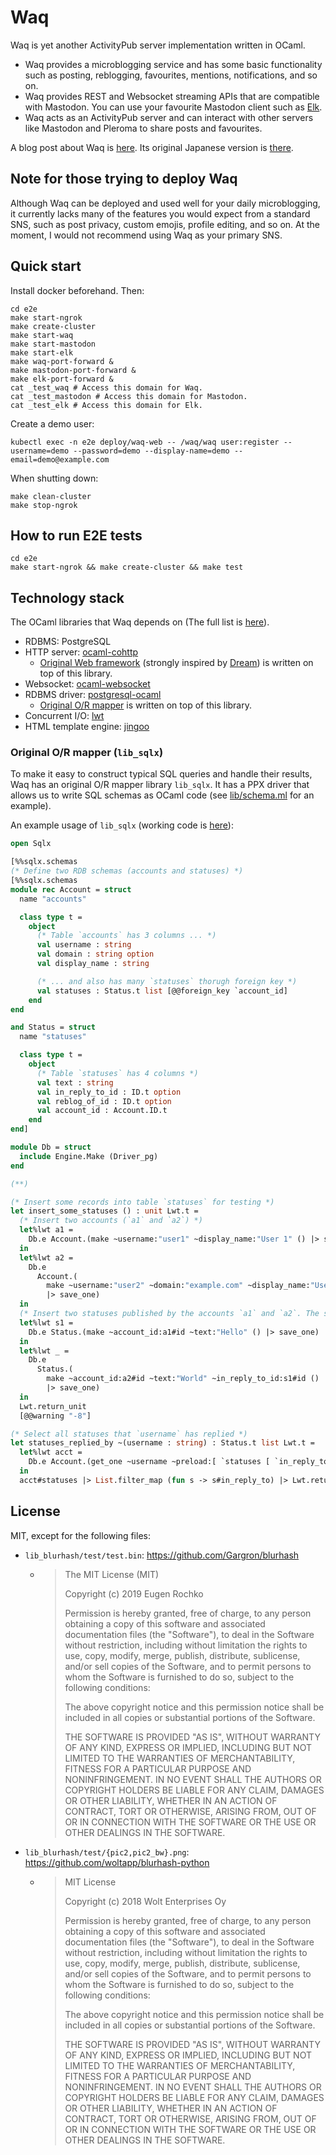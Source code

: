 # Waq

Waq is yet another ActivityPub server implementation written in OCaml.

- Waq provides a microblogging service and has some basic functionality such as posting, reblogging, favourites, mentions, notifications, and so on. 
- Waq provides REST and Websocket streaming APIs that are compatible with Mastodon. You can use your favourite Mastodon client such as [Elk](https://elk.zone).
- Waq acts as an ActivityPub server and can interact with other servers like Mastodon and Pleroma to share posts and favourites.

A blog post about Waq is [here](https://hackmd.io/@anqou/H1qRfp_Fn). Its original Japanese version is [there](https://hackmd.io/@anqou/rka_GANYh).

## Note for those trying to deploy Waq

Although Waq can be deployed and used well for your daily microblogging, it currently lacks many of the features you would expect from a standard SNS, such as post privacy, custom emojis, profile editing, and so on. At the moment, I would not recommend using Waq as your primary SNS.

## Quick start

Install docker beforehand. Then:
```
cd e2e
make start-ngrok
make create-cluster
make start-waq
make start-mastodon
make start-elk
make waq-port-forward &
make mastodon-port-forward &
make elk-port-forward &
cat _test_waq # Access this domain for Waq.
cat _test_mastodon # Access this domain for Mastodon.
cat _test_elk # Access this domain for Elk.
```

Create a demo user:
```
kubectl exec -n e2e deploy/waq-web -- /waq/waq user:register --username=demo --password=demo --display-name=demo --email=demo@example.com
```

When shutting down:
```
make clean-cluster
make stop-ngrok
```

## How to run E2E tests

```
cd e2e
make start-ngrok && make create-cluster && make test
```

## Technology stack

The OCaml libraries that Waq depends on (The full list is [here](https://github.com/ushitora-anqou/waq/blob/master/dune-project)).

- RDBMS: PostgreSQL
- HTTP server: [ocaml-cohttp](https://github.com/mirage/ocaml-cohttp)
  - [Original Web framework](https://github.com/ushitora-anqou/waq/tree/master/lib_httpq) (strongly inspired by [Dream](https://github.com/aantron/dream)) is written on top of this library.
- Websocket: [ocaml-websocket](https://github.com/vbmithr/ocaml-websocket)
- RDBMS driver: [postgresql-ocaml](https://github.com/mmottl/postgresql-ocaml)
  - [Original O/R mapper](https://github.com/ushitora-anqou/waq/tree/master/lib_sqlx) is written on top of this library.
- Concurrent I/O: [lwt](https://github.com/ocsigen/lwt)
- HTML template engine: [jingoo](https://github.com/tategakibunko/jingoo)

### Original O/R mapper (`lib_sqlx`)

To make it easy to construct typical SQL queries and handle their results,
Waq has an original O/R mapper library `lib_sqlx`. It has a PPX driver that allows us
to write SQL schemas as OCaml code (see [lib/schema.ml](https://github.com/ushitora-anqou/waq/blob/master/lib/schema.ml) for an example).

An example usage of `lib_sqlx` (working code is [here](https://github.com/ushitora-anqou/waq/blob/master/lib_sqlx/test/test_example.ml)):

```ocaml
open Sqlx

[%%sqlx.schemas
(* Define two RDB schemas (accounts and statuses) *)
[%%sqlx.schemas
module rec Account = struct
  name "accounts"

  class type t =
    object
      (* Table `accounts` has 3 columns ... *)
      val username : string
      val domain : string option
      val display_name : string

      (* ... and also has many `statuses` thorugh foreign key *)
      val statuses : Status.t list [@@foreign_key `account_id]
    end
end

and Status = struct
  name "statuses"

  class type t =
    object
      (* Table `statuses` has 4 columns *)
      val text : string
      val in_reply_to_id : ID.t option
      val reblog_of_id : ID.t option
      val account_id : Account.ID.t
    end
end]

module Db = struct
  include Engine.Make (Driver_pg)
end

(**)

(* Insert some records into table `statuses` for testing *)
let insert_some_statuses () : unit Lwt.t =
  (* Insert two accounts (`a1` and `a2`) *)
  let%lwt a1 =
    Db.e Account.(make ~username:"user1" ~display_name:"User 1" () |> save_one)
  in
  let%lwt a2 =
    Db.e
      Account.(
        make ~username:"user2" ~domain:"example.com" ~display_name:"User 2" ()
        |> save_one)
  in
  (* Insert two statuses published by the accounts `a1` and `a2`. The second status is a reply to the first one.  *)
  let%lwt s1 =
    Db.e Status.(make ~account_id:a1#id ~text:"Hello" () |> save_one)
  in
  let%lwt _ =
    Db.e
      Status.(
        make ~account_id:a2#id ~text:"World" ~in_reply_to_id:s1#id ()
        |> save_one)
  in
  Lwt.return_unit
  [@@warning "-8"]

(* Select all statuses that `username` has replied *)
let statuses_replied_by ~(username : string) : Status.t list Lwt.t =
  let%lwt acct =
    Db.e Account.(get_one ~username ~preload:[ `statuses [ `in_reply_to [] ] ])
  in
  acct#statuses |> List.filter_map (fun s -> s#in_reply_to) |> Lwt.return
```

## License

MIT, except for the following files:

- `lib_blurhash/test/test.bin`: https://github.com/Gargron/blurhash
  - > The MIT License (MIT)
    >
    > Copyright (c) 2019 Eugen Rochko
    >
    > Permission is hereby granted, free of charge, to any person obtaining a copy
    > of this software and associated documentation files (the "Software"), to deal
    > in the Software without restriction, including without limitation the rights
    > to use, copy, modify, merge, publish, distribute, sublicense, and/or sell
    > copies of the Software, and to permit persons to whom the Software is
    > furnished to do so, subject to the following conditions:
    >
    > The above copyright notice and this permission notice shall be included in
    > all copies or substantial portions of the Software.
    >
    > THE SOFTWARE IS PROVIDED "AS IS", WITHOUT WARRANTY OF ANY KIND, EXPRESS OR
    > IMPLIED, INCLUDING BUT NOT LIMITED TO THE WARRANTIES OF MERCHANTABILITY,
    > FITNESS FOR A PARTICULAR PURPOSE AND NONINFRINGEMENT. IN NO EVENT SHALL THE
    > AUTHORS OR COPYRIGHT HOLDERS BE LIABLE FOR ANY CLAIM, DAMAGES OR OTHER
    > LIABILITY, WHETHER IN AN ACTION OF CONTRACT, TORT OR OTHERWISE, ARISING FROM,
    > OUT OF OR IN CONNECTION WITH THE SOFTWARE OR THE USE OR OTHER DEALINGS IN
    > THE SOFTWARE.
- `lib_blurhash/test/{pic2,pic2_bw}.png`: https://github.com/woltapp/blurhash-python
  - > MIT License
    >
    > Copyright (c) 2018 Wolt Enterprises Oy
    >
    > Permission is hereby granted, free of charge, to any person obtaining a copy
    > of this software and associated documentation files (the "Software"), to deal
    > in the Software without restriction, including without limitation the rights
    > to use, copy, modify, merge, publish, distribute, sublicense, and/or sell
    > copies of the Software, and to permit persons to whom the Software is
    > furnished to do so, subject to the following conditions:
    >
    > The above copyright notice and this permission notice shall be included in all
    > copies or substantial portions of the Software.
    >
    > THE SOFTWARE IS PROVIDED "AS IS", WITHOUT WARRANTY OF ANY KIND, EXPRESS OR
    > IMPLIED, INCLUDING BUT NOT LIMITED TO THE WARRANTIES OF MERCHANTABILITY,
    > FITNESS FOR A PARTICULAR PURPOSE AND NONINFRINGEMENT. IN NO EVENT SHALL THE
    > AUTHORS OR COPYRIGHT HOLDERS BE LIABLE FOR ANY CLAIM, DAMAGES OR OTHER
    > LIABILITY, WHETHER IN AN ACTION OF CONTRACT, TORT OR OTHERWISE, ARISING FROM,
    > OUT OF OR IN CONNECTION WITH THE SOFTWARE OR THE USE OR OTHER DEALINGS IN THE
    > SOFTWARE.

